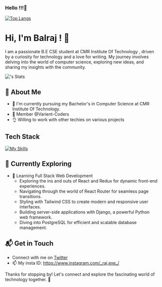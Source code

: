 ### Hello !!!👋

<!--
**ItachI008/ItachI008** is a ✨ _special_ ✨ repository because its `README.md` (this file) appears on your GitHub profile.

Here are some ideas to get you started:-->



   
[![Top Langs](https://github-readme-stats.vercel.app/api/top-langs/?username=ItachI008&layout=compact)](https://github.com/Itachi008/github-readme-stats)




# Hi, I'm Balraj ! 👋

I am a passionate B.E CSE student at CMR Institute Of Technology , driven by a curiosity for technology and a love for writing. My journey involves delving into the world of computer science, exploring new ideas, and sharing my insights with the community.

![<username>'s Stats](https://github-readme-stats.vercel.app/api?username=ItachI008&theme=vue-dark&show_icons=true&hide_border=true&count_private=true)

## 🚀 About Me

- 🔭 I'm currently pursuing my Bachelor's in Computer Science at CMR Institute Of Technology.
- 👯 Member @Varient-Coders
- 👌 Willing to work with other techies on various projects


## Tech Stack
[![My Skills](https://skillicons.dev/icons?i=js,html,css,react,python,java,sql,express,node,android)](https://skillicons.dev)

## 🌱 Currently Exploring

- 🚀 Learning Full Stack Web Development
  - Exploring the ins and outs of React and Redux for dynamic front-end experiences.
  - Navigating through the world of React Router for seamless page transitions.
  - Styling with Tailwind CSS to create modern and responsive user interfaces.
  - Building server-side applications with Django, a powerful Python web framework.
  - Diving into PostgreSQL for efficient and scalable database management.



## 📬 Get in Touch

- Connect with me on [Twitter](https://twitter.com/Balraj60522082)
- 📫 My insta ID: https://www.instagram.com/_raj.exe_/

Thanks for stopping by! Let's connect and explore the fascinating world of technology together. 🚀





